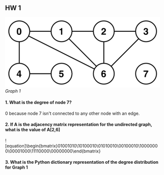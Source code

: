 ## HW 1

![](https://github.com/Naturalenemy07/Algo/blob/main/undirgraph.jpg)
*Graph 1*

#### 1. What is the degree of node 7?
0 because node 7 isn't connected to any other node with an edge.
#### 2. If A is the adjacency matrix representation for the undirected graph, what is the value of A[2,6]

![equation]\begin{bmatrix}01001010\\10100010\\01010010\\00100010\\10000000\\00001000\\11110000\\00000000\end{bmatrix}

#### 3. What is the Python dictionary representation of the degree distribution  for Graph 1
